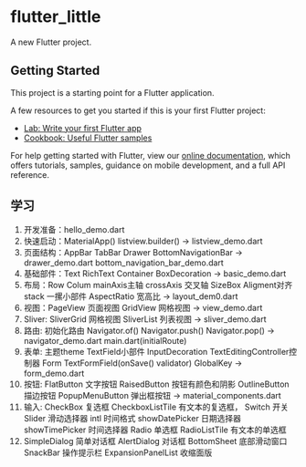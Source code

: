 # flutter_little

A new Flutter project.

## Getting Started

This project is a starting point for a Flutter application.

A few resources to get you started if this is your first Flutter project:

- [Lab: Write your first Flutter app](https://flutter.io/docs/get-started/codelab)
- [Cookbook: Useful Flutter samples](https://flutter.io/docs/cookbook)

For help getting started with Flutter, view our 
[online documentation](https://flutter.io/docs), which offers tutorials, 
samples, guidance on mobile development, and a full API reference.


## 学习
1. 开发准备：hello_demo.dart
2. 快速启动：MaterialApp()  listview.builder() -> listview_demo.dart
3. 页面结构：AppBar TabBar Drawer BottomNavigationBar -> drawer_demo.dart bottom_navigation_bar_demo.dart
4. 基础部件：Text  RichText Container BoxDecoration -> basic_demo.dart
5. 布局：Row Colum mainAxis主轴 crossAxis 交叉轴  SizeBox Aligment对齐 stack 一摞小部件 AspectRatio 宽高比 -> layout_dem0.dart
6. 视图：PageView 页面视图 GridView 网格视图 -> view_demo.dart
7. Sliver: SliverGrid 网格视图   SliverList 列表视图 -> sliver_demo.dart
8. 路由: 初始化路由 Navigator.of() Navigator.push()  Navigator.pop() -> navigator_demo.dart  main.dart(initialRoute)
9. 表单: 主题theme  TextField小部件 InputDecoration TextEditingController控制器 Form  TextFormField(onSave() validator)  GlobalKey -> form_demo.dart
10. 按钮: FlatButton 文字按钮 RaisedButton 按钮有颜色和阴影  OutlineButton 描边按钮 PopupMenuButton 弹出框按钮 -> material_components.dart
11. 输入: CheckBox 复选框 CheckboxListTile 有文本的复选框， Switch 开关 Slider 滑动选择器 intl 时间格式  showDatePicker 日期选择器   showTimePicker 时间选择器  Radio 单选框  RadioListTile 有文本的单选框
12. SimpleDialog 简单对话框  AlertDialog 对话框 BottomSheet 底部滑动窗口 SnackBar 操作提示栏 ExpansionPanelList 收缩面版